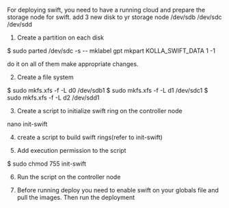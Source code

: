 For deploying swift, you need to have a running cloud and prepare the storage node for swift.
add 3 new disk to yr storage node /dev/sdb /dev/sdc /dev/sdd

1. Create a partition on each disk

$ sudo parted /dev/sdc -s -- mklabel gpt mkpart KOLLA_SWIFT_DATA 1 -1

do it on all of them make appropriate changes.

2. Create a file system

$ sudo mkfs.xfs -f -L d0 /dev/sdb1
$ sudo mkfs.xfs -f -L d1 /dev/sdc1
$ sudo mkfs.xfs -f -L d2 /dev/sdd1

3. Create a script to initialize swift ring on the controller node

nano init-swift

4. create a script to build swift rings(refer to init-swift)

5. Add execution permission to the script

$ sudo chmod 755 init-swift

6.  Run the script on the controller node

7. Before running deploy you need to enable swift on your globals file and pull the images. Then run the deployment